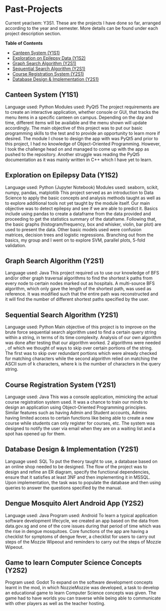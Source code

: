 # Past-Projects
Current year/sem: Y3S1.
These are the projects I have done so far, arranged according to the year and semester. More details can be found under each project description section.

**Table of Contents**
- [Canteen System (Y1S1)](#canteen-system-y1s1)
- [Exploration on Epilepsy Data (Y1S2)](#exploration-on-epilepsy-data-y1s2)
- [Graph Search Algorithm (Y2S1)](#graph-search-algorithm-y2s1)
- [Sequential Search Algorithm (Y2S1)](#sequential-search-algorithm-y2s1)
- [Course Registration System (Y2S1)](#course-registration-system-y2s1)
- [Database Design & Implementation (Y2S1)](#database-design--implementation-y2s1)


## Canteen System (Y1S1)
Language used: Python
Modules used: PyQt5
The project requirements are to create an interactive application, whether console
or GUI, that tracks the menu items in a specific canteen on campus.
Depending on the day and time, different items will be available and the menu shown
will update accordingly. The main objective of this project was to put our basic
programming skills to the test and to provide an opportunity to learn more if desired.
The module I chose to design the app with was PyQt5 and prior to this project,
I had no knowledge of Object-Oriented Programming. However, I took the challenge
head on and managed to come up with the app as pushed to the repository. Another
struggle was reading the PyQt5 documentation as it was mainly written in C++
which I have yet to learn.

## Exploration on Epilepsy Data (Y1S2)
Language used: Python (Jupyter Notebook)
Modules used: seaborn, scikit, numpy, pandas, matplotlib
This project served as an introduction to Data Science to apply the basic concepts
and analysis methods taught as well as to explore additional tools not yet taught
by the module itself. Our main objective was to detect epilepsy and see if we are
able to predict it. Basics include using pandas to create a dataframe from the
data provided and proceeding to get the statistics summary of the dataframe. Following
that, the basic graphs (histogram/frequency, box and whisker, violin, bar plot) are used
to present the data. Other basic models used were confusion matrices, decision trees and
logistic regressions. Branching out from the basics, my group and I went on to explore
SVM, parallel plots, 5-fold validation.

## Graph Search Algorithm (Y2S1)
Language used: Java
This project required us to use our knowledge of BFS and/or other graph traversal algorithms
to find the shortest k paths from every node to certain nodes marked out as hospitals.
A multi-source BFS algorithm, which only gave the length of the shortest path, was used as
reference. It was modified such that the entire path was reconstructed and it will find the
number of different shortest paths specified by the user.

## Sequential Search Algorithm (Y2S1)
Language used: Python
Main objective of this project is to improve on the brute force sequential search algorithm
used to find a certain query string within a string, in terms of its time complexity. Analysis
of our own algorithm was done after testing that our algorithm worked. 2 algorithms were needed
, of which we thought of ways to skip over certain portions of the string. The first was to
skip over redundant portions which were already checked for matching characters while the
second algorithm relied on matching the ASCII sum of k characters, where k is the number of
characters in the query string.

## Course Registration System (Y2S1)
Language used: Java
This was a console application, mimicking the actual course registration system used. It was
a chance to train our minds to design an application using Object-Oriented Programming principles.
Similar features such as having Admin and Student accounts, Admins having limited access to certain
functions like being able to create a new course while students can only register for courses, etc.
The system was designed to notify the user via email when they are on a waiting list and a spot has
opened up for them.

## Database Design & Implementation (Y2S1)
Language used: SQL
To put the theory taught to use, a database based on an online shop needed to be designed. The flow
of the project was to design and refine an ER diagram, specify the functional dependencies, ensure
that it satisfies at least 3NF and then implementing it in MSSQL. Upon implementation, the task was
to populate the database and then using queries to answer the questions specified by the manual.

## Dengue Mosquito Alert Android App (Y2S2)
Language used: Java
Program used: Android
To learn a typical application software development lifecycle, we created an app based on the data
from data.gov.sg and one of the core issues during that period of time which was the rise in dengue
mosquitoes. Core functions of the app are having a checklist for symptoms of dengue fever, a checklist for
users to carry out steps of the Mozzie Wipeout and reminders to carry out the steps of Mozzie Wipeout.

## Game to learn Computer Science Concepts (Y2S2)
Program used: Godot
To expand on the software development concepts learnt in the mod, in which NozzieMozzie was developed,
a task to develop an educational game to learn Computer Science concepts was given. The game had to have
worlds you can traverse while being able to communicate with other players as well as the teacher hosting.
